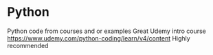 # Python
Python code from courses and or examples
Great Udemy intro course https://www.udemy.com/python-coding/learn/v4/content
Highly recommended 
